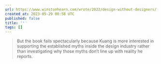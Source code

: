 ```yaml
---
url: https://www.winstonhearn.com/wrote/2022/design-without-designers/
created_at: 2023-05-29 00:58 UTC
published: false
title: ''
tags: []
---
```


> But the book fails spectacularly because Kuang is more interested in supporting the established myths inside the design industry rather than investigating why those myths don’t line up with reality he reports.
